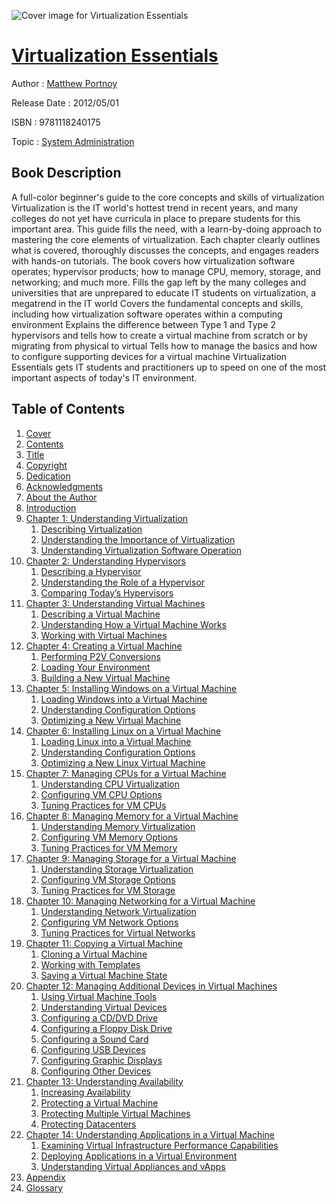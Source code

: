 ![Cover image for Virtualization Essentials](https://imgdetail.ebookreading.net/cover/cover/system_admin/EB9781118240175.jpg)

[Virtualization Essentials](https://ebookreading.net/view/book/Virtualization+Essentials-EB9781118240175_1.html "Virtualization Essentials")
====================================================================================================================

Author : [Matthew Portnoy](https://ebookreading.net/search/author/Matthew+Portnoy)

Release Date : 2012/05/01

ISBN : 9781118240175

Topic : [System Administration](https://ebookreading.net/search/category/system-administration)

Book Description
-----------------

A full-color beginner's guide to the core concepts and skills of virtualization
Virtualization is the IT world's hottest trend in recent years, and many colleges do not yet have curricula in place to prepare students for this important area. This guide fills the need, with a learn-by-doing approach to mastering the core elements of virtualization. Each chapter clearly outlines what is covered, thoroughly discusses the concepts, and engages readers with hands-on tutorials. The book covers how virtualization software operates; hypervisor products; how to manage CPU, memory, storage, and networking; and much more.
Fills the gap left by the many colleges and universities that are unprepared to educate IT students on virtualization, a megatrend in the IT world
Covers the fundamental concepts and skills, including how virtualization software operates within a computing environment
Explains the difference between Type 1 and Type 2 hypervisors and tells how to create a virtual machine from scratch or by migrating from physical to virtual
Tells how to manage the basics and how to configure supporting devices for a virtual machine
Virtualization Essentials gets IT students and practitioners up to speed on one of the most important aspects of today's IT environment.
              
Table of Contents
-----------------

1. [Cover](https://ebookreading.net/view/book/Virtualization+Essentials-EB9781118240175_1.html)
1. [Contents](https://ebookreading.net/view/book/Virtualization+Essentials-EB9781118240175_2.html)
1. [Title](https://ebookreading.net/view/book/Virtualization+Essentials-EB9781118240175_3.html)
1. [Copyright](https://ebookreading.net/view/book/Virtualization+Essentials-EB9781118240175_4.html)
1. [Dedication](https://ebookreading.net/view/book/Virtualization+Essentials-EB9781118240175_5.html)
1. [Acknowledgments](https://ebookreading.net/view/book/Virtualization+Essentials-EB9781118240175_6.html)
1. [About the Author](https://ebookreading.net/view/book/Virtualization+Essentials-EB9781118240175_7.html)
1. [Introduction](https://ebookreading.net/view/book/Virtualization+Essentials-EB9781118240175_8.html)
1. [Chapter 1: Understanding Virtualization](https://ebookreading.net/view/book/Virtualization+Essentials-EB9781118240175_9.html)
    1. [Describing Virtualization](https://ebookreading.net/view/book/Virtualization+Essentials-EB9781118240175_10.html#sec1)
    1. [Understanding the Importance of Virtualization](https://ebookreading.net/view/book/Virtualization+Essentials-EB9781118240175_11.html#sec2)
    1. [Understanding Virtualization Software Operation](https://ebookreading.net/view/book/Virtualization+Essentials-EB9781118240175_12.html#sec3)
1. [Chapter 2: Understanding Hypervisors](https://ebookreading.net/view/book/Virtualization+Essentials-EB9781118240175_13.html)
    1. [Describing a Hypervisor](https://ebookreading.net/view/book/Virtualization+Essentials-EB9781118240175_14.html#sec4)
    1. [Understanding the Role of a Hypervisor](https://ebookreading.net/view/book/Virtualization+Essentials-EB9781118240175_15.html#sec5)
    1. [Comparing Today’s Hypervisors](https://ebookreading.net/view/book/Virtualization+Essentials-EB9781118240175_16.html#sec6)
1. [Chapter 3: Understanding Virtual Machines](https://ebookreading.net/view/book/Virtualization+Essentials-EB9781118240175_17.html)
    1. [Describing a Virtual Machine](https://ebookreading.net/view/book/Virtualization+Essentials-EB9781118240175_18.html#sec7)
    1. [Understanding How a Virtual Machine Works](https://ebookreading.net/view/book/Virtualization+Essentials-EB9781118240175_19.html#sec8)
    1. [Working with Virtual Machines](https://ebookreading.net/view/book/Virtualization+Essentials-EB9781118240175_20.html#sec9)
1. [Chapter 4: Creating a Virtual Machine](https://ebookreading.net/view/book/Virtualization+Essentials-EB9781118240175_21.html)
    1. [Performing P2V Conversions](https://ebookreading.net/view/book/Virtualization+Essentials-EB9781118240175_22.html#sec10)
    1. [Loading Your Environment](https://ebookreading.net/view/book/Virtualization+Essentials-EB9781118240175_23.html#sec11)
    1. [Building a New Virtual Machine](https://ebookreading.net/view/book/Virtualization+Essentials-EB9781118240175_24.html#sec12)
1. [Chapter 5: Installing Windows on a Virtual Machine](https://ebookreading.net/view/book/Virtualization+Essentials-EB9781118240175_25.html)
    1. [Loading Windows into a Virtual Machine](https://ebookreading.net/view/book/Virtualization+Essentials-EB9781118240175_26.html#sec13)
    1. [Understanding Configuration Options](https://ebookreading.net/view/book/Virtualization+Essentials-EB9781118240175_27.html#sec14)
    1. [Optimizing a New Virtual Machine](https://ebookreading.net/view/book/Virtualization+Essentials-EB9781118240175_28.html#sec15)
1. [Chapter 6: Installing Linux on a Virtual Machine](https://ebookreading.net/view/book/Virtualization+Essentials-EB9781118240175_29.html)
    1. [Loading Linux into a Virtual Machine](https://ebookreading.net/view/book/Virtualization+Essentials-EB9781118240175_30.html#sec16)
    1. [Understanding Configuration Options](https://ebookreading.net/view/book/Virtualization+Essentials-EB9781118240175_31.html#sec17)
    1. [Optimizing a New Linux Virtual Machine](https://ebookreading.net/view/book/Virtualization+Essentials-EB9781118240175_32.html#sec18)
1. [Chapter 7: Managing CPUs for a Virtual Machine](https://ebookreading.net/view/book/Virtualization+Essentials-EB9781118240175_33.html)
    1. [Understanding CPU Virtualization](https://ebookreading.net/view/book/Virtualization+Essentials-EB9781118240175_34.html#sec19)
    1. [Configuring VM CPU Options](https://ebookreading.net/view/book/Virtualization+Essentials-EB9781118240175_35.html#sec20)
    1. [Tuning Practices for VM CPUs](https://ebookreading.net/view/book/Virtualization+Essentials-EB9781118240175_36.html#sec21)
1. [Chapter 8: Managing Memory for a Virtual Machine](https://ebookreading.net/view/book/Virtualization+Essentials-EB9781118240175_37.html)
    1. [Understanding Memory Virtualization](https://ebookreading.net/view/book/Virtualization+Essentials-EB9781118240175_38.html#sec22)
    1. [Configuring VM Memory Options](https://ebookreading.net/view/book/Virtualization+Essentials-EB9781118240175_39.html#sec23)
    1. [Tuning Practices for VM Memory](https://ebookreading.net/view/book/Virtualization+Essentials-EB9781118240175_40.html#sec24)
1. [Chapter 9: Managing Storage for a Virtual Machine](https://ebookreading.net/view/book/Virtualization+Essentials-EB9781118240175_41.html)
    1. [Understanding Storage Virtualization](https://ebookreading.net/view/book/Virtualization+Essentials-EB9781118240175_42.html#sec25)
    1. [Configuring VM Storage Options](https://ebookreading.net/view/book/Virtualization+Essentials-EB9781118240175_43.html#sec26)
    1. [Tuning Practices for VM Storage](https://ebookreading.net/view/book/Virtualization+Essentials-EB9781118240175_44.html#sec27)
1. [Chapter 10: Managing Networking for a Virtual Machine](https://ebookreading.net/view/book/Virtualization+Essentials-EB9781118240175_45.html)
    1. [Understanding Network Virtualization](https://ebookreading.net/view/book/Virtualization+Essentials-EB9781118240175_46.html#sec28)
    1. [Configuring VM Network Options](https://ebookreading.net/view/book/Virtualization+Essentials-EB9781118240175_47.html#sec29)
    1. [Tuning Practices for Virtual Networks](https://ebookreading.net/view/book/Virtualization+Essentials-EB9781118240175_48.html#sec30)
1. [Chapter 11: Copying a Virtual Machine](https://ebookreading.net/view/book/Virtualization+Essentials-EB9781118240175_49.html)
    1. [Cloning a Virtual Machine](https://ebookreading.net/view/book/Virtualization+Essentials-EB9781118240175_50.html#sec31)
    1. [Working with Templates](https://ebookreading.net/view/book/Virtualization+Essentials-EB9781118240175_51.html#sec32)
    1. [Saving a Virtual Machine State](https://ebookreading.net/view/book/Virtualization+Essentials-EB9781118240175_52.html#sec33)
1. [Chapter 12: Managing Additional Devices in Virtual Machines](https://ebookreading.net/view/book/Virtualization+Essentials-EB9781118240175_53.html)
    1. [Using Virtual Machine Tools](https://ebookreading.net/view/book/Virtualization+Essentials-EB9781118240175_54.html#sec34)
    1. [Understanding Virtual Devices](https://ebookreading.net/view/book/Virtualization+Essentials-EB9781118240175_55.html#sec35)
    1. [Configuring a CD/DVD Drive](https://ebookreading.net/view/book/Virtualization+Essentials-EB9781118240175_56.html#sec36)
    1. [Configuring a Floppy Disk Drive](https://ebookreading.net/view/book/Virtualization+Essentials-EB9781118240175_57.html#sec37)
    1. [Configuring a Sound Card](https://ebookreading.net/view/book/Virtualization+Essentials-EB9781118240175_58.html#sec38)
    1. [Configuring USB Devices](https://ebookreading.net/view/book/Virtualization+Essentials-EB9781118240175_59.html#sec39)
    1. [Configuring Graphic Displays](https://ebookreading.net/view/book/Virtualization+Essentials-EB9781118240175_60.html#sec40)
    1. [Configuring Other Devices](https://ebookreading.net/view/book/Virtualization+Essentials-EB9781118240175_61.html#sec41)
1. [Chapter 13: Understanding Availability](https://ebookreading.net/view/book/Virtualization+Essentials-EB9781118240175_62.html)
    1. [Increasing Availability](https://ebookreading.net/view/book/Virtualization+Essentials-EB9781118240175_63.html#sec42)
    1. [Protecting a Virtual Machine](https://ebookreading.net/view/book/Virtualization+Essentials-EB9781118240175_64.html#sec43)
    1. [Protecting Multiple Virtual Machines](https://ebookreading.net/view/book/Virtualization+Essentials-EB9781118240175_65.html#sec44)
    1. [Protecting Datacenters](https://ebookreading.net/view/book/Virtualization+Essentials-EB9781118240175_66.html#sec45)
1. [Chapter 14: Understanding Applications in a Virtual Machine](https://ebookreading.net/view/book/Virtualization+Essentials-EB9781118240175_67.html)
    1. [Examining Virtual Infrastructure Performance Capabilities](https://ebookreading.net/view/book/Virtualization+Essentials-EB9781118240175_68.html#sec46)
    1. [Deploying Applications in a Virtual Environment](https://ebookreading.net/view/book/Virtualization+Essentials-EB9781118240175_69.html#sec47)
    1. [Understanding Virtual Appliances and vApps](https://ebookreading.net/view/book/Virtualization+Essentials-EB9781118240175_70.html#sec48)
1. [Appendix](https://ebookreading.net/view/book/Virtualization+Essentials-EB9781118240175_71.html)
1. [Glossary](https://ebookreading.net/view/book/Virtualization+Essentials-EB9781118240175_72.html)
